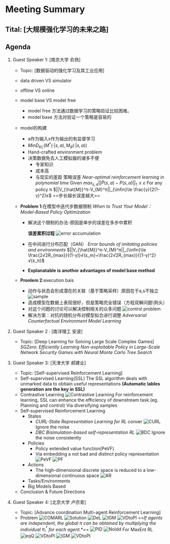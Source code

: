 # Meeting Summary

## Tital: [大规模强化学习的未来之路]

## Agenda

1. Guest Speaker 1: [南京大学 俞扬]
    - Topic: [数据驱动的强化学习及其工业应用]
    - data driven VS simulator
    - offline VS online
    - model base VS model free
      - model free 方法通过数据学习的策略验证比较困难。
      - model base 方法对验证一个策略是容易的
    - model的构建
      - a作为输入s作为输出的有监督学习
      - $Min D_{KL}(M^*(·|s,a),M_θ(·|s,a))$
      - Hand-crafted environment problem
      - 决策数据免去人工模拟器的诸多不便
        - 专家知识
        - 成本高
        - 与现实的差距
          策略误差
          *Near-optimal reinforcement learning in polynomial time*
            Given $max_{s,a}||\hat{P}(s,a)-P(s,a)||_1 \le ε$
            For any policy π
            $||V_{\hat{M}}^π-V_{M}^π||_{\infin}\le \frac{γ}{2(1-γ)^2}ε$
            ==步长越长误差越大==
    - **Problem 1**:在模型中迭代步数被限制
*When to Trust Your Model：Model-Based Policy Optimization*

      - 解决这个限制的办法-原因是单步的误差在多步中累积

        **误差累积过程**
![error accumulation](./image/accuErr.png)

      - 在中间进行分布匹配（GAN）
*Error bounds of imitating policies and environments*
      $||V_{\hat{M}}^π-V_{M}^π||_{\infin}\le \frac{2√2R_{max}}{(1-γ)}√{ε_m}+\frac{2√2R_{max}}{(1-γ)^2}√{ε_π}$
      - **Explanatable is anothor advantages of model base method**

    - **Pronlem 2**:execution bais
      - 动作与状态会形成潜在的关联（基于策略采样）原因在于a,s不独立
![sample](./image/Sam.png)
      - 造成模型在数据上表现很好，但是策略完全错误（方程双解问题\狗头）
      - 对这个问题的讨论可以解决控制相关的众多问题 
![control problem](./image/ctrlpbm.png)
      - 解决方案：对抗的随机分布对模型拟合进行调整
*Adversarial Counterfactual Environment Model Learning*

2. Guest Speaker 2 : [南洋理工 安波]
    - Topic: [Deep Learning for Solving Large Scale Complex Games]
*SGZero: Efficiently Learning Non-exploitable Policy in Large-Scale Network Security Games with Neural Monte Carlo Tree Search*

3. Guest Speaker 3: [天津大学 郝建业]
    - Topic: [Self-supervised Reinforcement Learning]
    - Self-supervised Learning(SSL)
    The SSL algorithm deals with unmarked data to obtiain useful representations
    **(Automatic lables generation are the key in SSL)**
    - Contrastive Learning
![Contrastive Learning](./image/CL.png)
    For reinforcement learning, SSL can enhance the efficiency of downstream task.(eg. Planning and control)
    Via diversifying samples
    - Self-supervised Reinforcement Learning
      - States
        - *CURL-State Representation  Learning for RL*
conver
![CURL](./image/CURL.png)
Ignore the noise
        - *DBC Bisimulation-based self-representation RL*
![BDC](./image/DBC.png)
Ignore the noise consistently
      - Policies
        - Policy extended value function(PeVF)
        - Via embedding a not bad and distinct policy representation
![PeVF](./image/PeVF.png)
![PF](./image/PF.png)
      - Actions
        - The high-dimensional discrete space is reduced to a low-dimensional continuous space
![AR](./image/AR.png)
      - Tasks/Environments
      - Big Models Based
    - Conclusion & Future Directions

1. Guest Speaker 4: [北京大学 卢宗青]
    - Topic: [Advance coordination Multi-agent Reinforcement Learning]
    - Problem
![COMARL](./image/COMARL.png)
![Solution](./image/Solution.png)
![DeL](./image/DeL.png)
![IGM](./image/VD.png)
![VDtoPI](./image/VDtoPI.png)
==**If agents are independent, the global π* can be obtained by multiplying the individual $π^*_i$ for each agent.**==
![PID](./image/PID.png)
![Noidd](./image/Noidd.png)
For MaxEnt RL
![eqQ](./image/eqQ.png)
![VDtoPI](./image/VDtoPI.png)
![IGM](./image/VD.png)
![VDtoPI](./image/VDtoPI.png)
